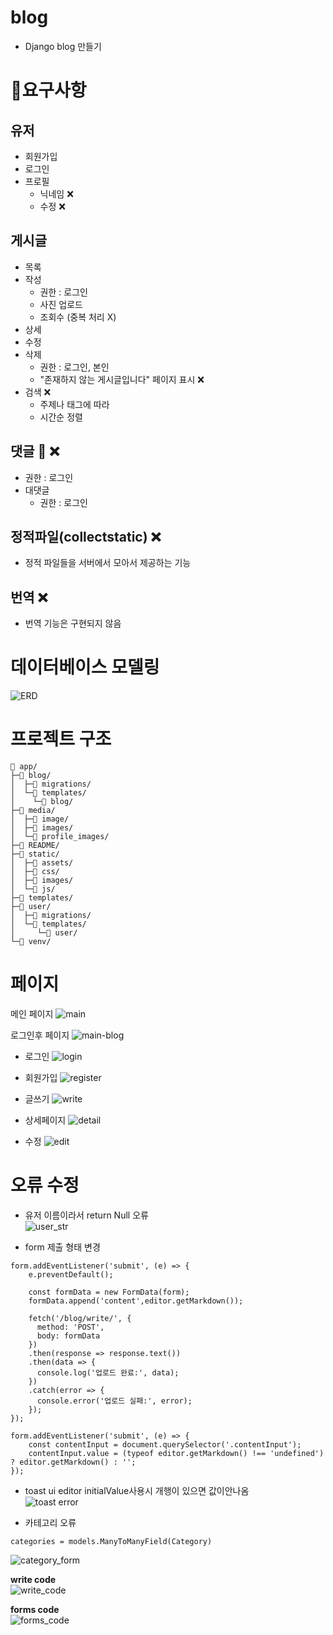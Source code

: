 # blog
- Django blog 만들기

# 📜요구사항

## 유저
- 회원가입
- 로그인
- 프로필
  - 닉네임 ❌
  - 수정 ❌

## 게시글
- 목록
- 작성
  - 권한 : 로그인
  - 사진 업로드
  - 조회수 (중복 처리 X)
- 상세
- 수정
- 삭제
  - 권한 : 로그인, 본인
  - "존재하지 않는 게시글입니다" 페이지 표시 ❌
- 검색 ❌
  - 주제나 태그에 따라 
  - 시간순 정렬

## 댓글 💬 ❌
- 권한 : 로그인
- 대댓글
  - 권한 : 로그인

## 정적파일(collectstatic) ❌
- 정적 파일들을 서버에서 모아서 제공하는 기능

## 번역 ❌
- 번역 기능은 구현되지 않음

# 데이터베이스 모델링
![ERD](/README/ERD.png)

# 프로젝트 구조
```
📁 app/
├─📁 blog/
│  ├─📁 migrations/
│  └─📁 templates/
│    └─📁 blog/
├─📁 media/
│  ├─📁 image/
│  ├─📁 images/
│  └─📁 profile_images/
├─📁 README/
├─📁 static/
│  ├─📁 assets/
│  ├─📁 css/
│  ├─📁 images/
│  └─📁 js/
├─📁 templates/
├─📁 user/
│  ├─📁 migrations/
│  └─📁 templates/
│     └─📁 user/
└─📁 venv/
```

# 페이지
메인 페이지
![main](/README/main.png)

로그인후 페이지
![main-blog](/README/main-blog.png)

- 로그인
![login](/README/login.png)
- 회원가입
![register](/README/register.png)

- 글쓰기
![write](/README/write.png)
- 상세페이지
![detail](/README/detail.png)
- 수정
![edit](/README/edit.png)

# 오류 수정
- 유저 이름이라서 return Null 오류  
![user_str](/README/user_str.png)

- form 제출 형태 변경  
```
form.addEventListener('submit', (e) => {
    e.preventDefault();

    const formData = new FormData(form);
    formData.append('content',editor.getMarkdown());

    fetch('/blog/write/', {
      method: 'POST',
      body: formData
    })
    .then(response => response.text())
    .then(data => {
      console.log('업로드 완료:', data);
    })
    .catch(error => {
      console.error('업로드 실패:', error);
    });
});
```

```
form.addEventListener('submit', (e) => {
    const contentInput = document.querySelector('.contentInput');
    contentInput.value = (typeof editor.getMarkdown() !== 'undefined') ? editor.getMarkdown() : '';
});
```

- toast ui editor initialValue사용시 개행이 있으면 값이안나옴  
![toast error](/README/toast_error.png)

- 카테고리 오류  
```
categories = models.ManyToManyField(Category)
```
![category_form](/README/category_form.png)

**write code**  
![write_code](/README/write_code.png)

**forms code**  
![forms_code](/README/forms_code.png)